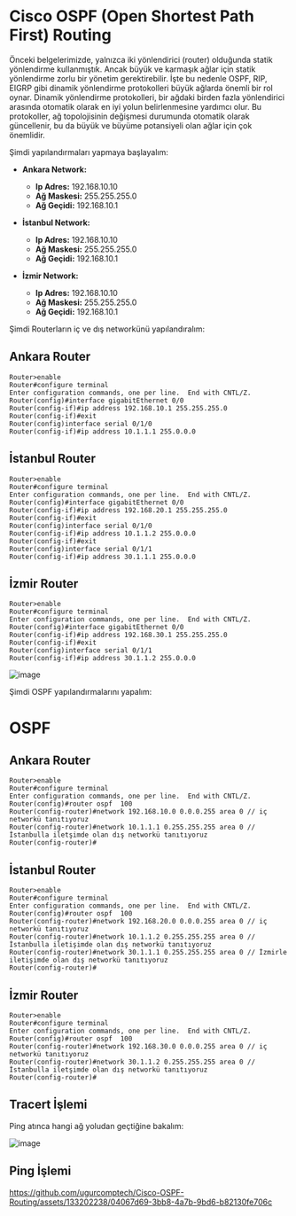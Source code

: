 # Cisco OSPF (Open Shortest Path First) Routing


Önceki belgelerimizde, yalnızca iki yönlendirici (router) olduğunda statik yönlendirme kullanmıştık. Ancak büyük ve karmaşık ağlar için statik yönlendirme zorlu bir yönetim gerektirebilir. İşte bu nedenle OSPF, RIP, EIGRP gibi dinamik yönlendirme protokolleri büyük ağlarda önemli bir rol oynar. Dinamik yönlendirme protokolleri, bir ağdaki birden fazla yönlendirici arasında otomatik olarak en iyi yolun belirlenmesine yardımcı olur. Bu protokoller, ağ topolojisinin değişmesi durumunda otomatik olarak güncellenir, bu da büyük ve büyüme potansiyeli olan ağlar için çok önemlidir.

Şimdi yapılandırmaları  yapmaya başlayalım:

- **Ankara Network:**
  - **Ip Adres:** 192.168.10.10
  - **Ağ Maskesi:** 255.255.255.0
  - **Ağ Geçidi:** 192.168.10.1

- **İstanbul Network:**
  - **Ip Adres:** 192.168.10.10
  - **Ağ Maskesi:** 255.255.255.0
  - **Ağ Geçidi:** 192.168.10.1


- **İzmir Network:**
  - **Ip Adres:** 192.168.10.10
  - **Ağ Maskesi:** 255.255.255.0
  - **Ağ Geçidi:** 192.168.10.1



Şimdi Routerların iç ve dış networkünü yapılandıralım:

## Ankara Router
```
Router>enable
Router#configure terminal
Enter configuration commands, one per line.  End with CNTL/Z.
Router(config)#interface gigabitEthernet 0/0
Router(config-if)#ip address 192.168.10.1 255.255.255.0
Router(config-if)#exit
Router(config)interface serial 0/1/0
Router(config-if)#ip address 10.1.1.1 255.0.0.0
```

## İstanbul Router 

```
Router>enable
Router#configure terminal
Enter configuration commands, one per line.  End with CNTL/Z.
Router(config)#interface gigabitEthernet 0/0
Router(config-if)#ip address 192.168.20.1 255.255.255.0
Router(config-if)#exit
Router(config)interface serial 0/1/0
Router(config-if)#ip address 10.1.1.2 255.0.0.0
Router(config-if)#exit
Router(config)interface serial 0/1/1
Router(config-if)#ip address 30.1.1.1 255.0.0.0
```

## İzmir Router
```
Router>enable
Router#configure terminal
Enter configuration commands, one per line.  End with CNTL/Z.
Router(config)#interface gigabitEthernet 0/0
Router(config-if)#ip address 192.168.30.1 255.255.255.0
Router(config-if)#exit
Router(config)interface serial 0/1/1
Router(config-if)#ip address 30.1.1.2 255.0.0.0
```

![image](https://github.com/ugurcomptech/Cisco-OSPF-Routing/assets/133202238/873b6ff4-c54d-42cd-a622-8cedc31d28bb)


Şimdi OSPF yapılandırmalarını yapalım:


# OSPF

## Ankara Router
```
Router>enable
Router#configure terminal
Enter configuration commands, one per line.  End with CNTL/Z.
Router(config)#router ospf  100
Router(config-router)#network 192.168.10.0 0.0.0.255 area 0 // iç networkü tanıtıyoruz
Router(config-router)#network 10.1.1.1 0.255.255.255 area 0 // İstanbulla iletşimde olan dış networkü tanıtıyoruz
Router(config-router)#
```

## İstanbul Router
```
Router>enable
Router#configure terminal
Enter configuration commands, one per line.  End with CNTL/Z.
Router(config)#router ospf  100
Router(config-router)#network 192.168.20.0 0.0.0.255 area 0 // iç networkü tanıtıyoruz
Router(config-router)#network 10.1.1.2 0.255.255.255 area 0 // İstanbulla iletişimde olan dış networkü tanıtıyoruz
Router(config-router)#network 30.1.1.1 0.255.255.255 area 0 // İzmirle iletişimde olan dış networkü tanıtıyoruz
Router(config-router)#
```

## İzmir Router
```
Router>enable
Router#configure terminal
Enter configuration commands, one per line.  End with CNTL/Z.
Router(config)#router ospf  100
Router(config-router)#network 192.168.30.0 0.0.0.255 area 0 // iç networkü tanıtıyoruz
Router(config-router)#network 30.1.1.2 0.255.255.255 area 0 // İstanbulla iletşimde olan dış networkü tanıtıyoruz
Router(config-router)#
```


## Tracert İşlemi

Ping atınca hangi ağ yoludan geçtiğine bakalım:

![image](https://github.com/ugurcomptech/Cisco-OSPF-Routing/assets/133202238/e0cbce0d-5013-4130-b201-70121c3a404c)


## Ping İşlemi


https://github.com/ugurcomptech/Cisco-OSPF-Routing/assets/133202238/04067d69-3bb8-4a7b-9bd6-b82130fe706c


